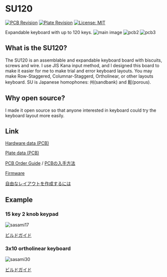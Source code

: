 # SU120

[![PCB Revision](https://img.shields.io/badge/PCB%20Revision-7-blue.svg)](https://github.com/e3w2q/su120-keyboard/tree/master/pcb)
[![Plate Revision](https://img.shields.io/badge/Plate%20Revision-2-blue.svg)](https://github.com/e3w2q/su120-keyboard/tree/master/plate-pcb)
[![License: MIT](https://img.shields.io/badge/License-MIT-brightgreen.svg)](https://opensource.org/licenses/MIT)

Expandable keyboard with up to 120 keys.
![main image](https://github.com/e3w2q/su120-keyboard-doc/blob/master/mainimage.jpg?raw=true)
![pcb2](https://github.com/e3w2q/su120-keyboard-doc/blob/master/pcb2.jpg?raw=true)
![pcb3](https://github.com/e3w2q/su120-keyboard-doc/blob/master/pcb3.jpg?raw=true)

## What is the SU120?

The SU120 is an assemblable and expandable keyboard board with biscuits, screws and wire.
I use JIS Kana input method, and I designed this board to make it easier for me to make trial and error keyboard layouts.
You may make Row-Staggered, Columnar-Staggerd, Ortholinear, or other layouts keyboard.
SU is Japanese homophones: 州(sandbank) and 鬆(porous).

## Why open source?

I made it open source so that anyone interested in keyboard could try the keyboard layout more easily.

## Link

[Hardware data (PCB)](/pcb/)

[Plate data (PCB)](/plate-pcb/)

[PCB Order Guide](https://github.com/e3w2q/su120-keyboard-doc/blob/master/common/pcb_order_guide.md) / [PCBの入手方法](https://github.com/e3w2q/su120-keyboard-doc/blob/master/common/pcb_order_guide_jp.md)

[Firmware](https://github.com/e3w2q/qmk_firmware/tree/su120/keyboards/handwired/su120)

[自由なレイアウトを作成するには](https://github.com/e3w2q/su120-keyboard-doc/blob/master/free-layout/index_jp.md)

## Example

### 15 key 2 knob keypad

![sasami17](https://github.com/e3w2q/su120-keyboard-doc/blob/master/sasami17/image/sasami17-4.jpg?raw=true)

[ビルドガイド](https://github.com/e3w2q/su120-keyboard-doc/blob/master/sasami17/readme_jp.md)

### 3x10 ortholinear keyboard

![sasami30](https://github.com/e3w2q/su120-keyboard-doc/blob/master/sasami30/image/sasami30.jpg?raw=true)

[ビルドガイド](https://github.com/e3w2q/su120-keyboard-doc/blob/master/sasami30/readme_jp.md)
